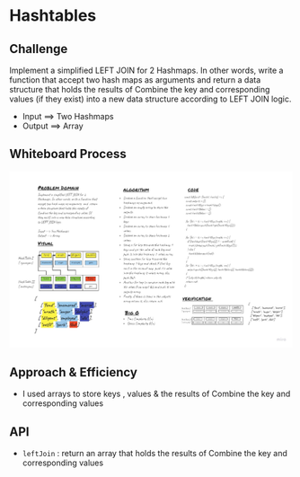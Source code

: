 # Hashtables
<!-- Short summary or background information -->

## Challenge
<!-- Description of the challenge -->
Implement a simplified LEFT JOIN for 2 Hashmaps. In other words, write a function that accept two hash maps as arguments  and  return a data structure that holds the results of Combine the key and corresponding values (if they exist) into a new data structure according to LEFT JOIN logic.

* Input ==> Two Hashmaps
* Output ==> Array


## Whiteboard Process
![whiteboard](./chall3.jpg)

## Approach & Efficiency
<!-- What approach did you take? Why? What is the Big O space/time for this approach? -->
- I used arrays to store keys , values &  the results of Combine the key and corresponding values

## API
<!-- Description of each method publicly available to your Linked List -->
- ```leftJoin``` : return an array that holds the results of Combine the key and corresponding values

